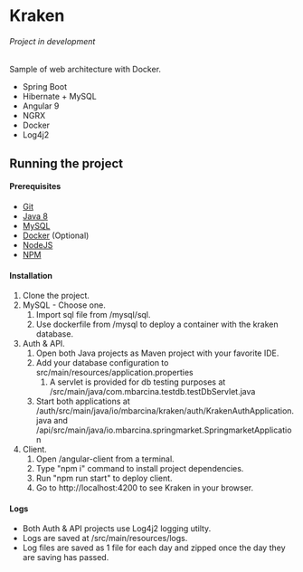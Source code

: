# Kraken

###### Project in development

Sample of web architecture with Docker.

- Spring Boot
- Hibernate + MySQL
- Angular 9
- NGRX
- Docker
- Log4j2

## Running the project

#### Prerequisites

- [Git](https://git-scm.com/)
- [Java 8](https://www.java.com/es/download/)
- [MySQL](https://www.mysql.com/)
- [Docker](https://www.docker.com/) (Optional)
- [NodeJS](https://nodejs.org/)
- [NPM](https://www.npmjs.com/)

#### Installation  
  
1. Clone the project.
1. MySQL - Choose one.
   1. Import sql file from /mysql/sql.
   1. Use dockerfile from /mysql to deploy a container with the kraken database.
1. Auth & API.
   1. Open both Java projects as Maven project with your favorite IDE.
   1. Add your database configuration to src/main/resources/application.properties
      1. A servlet is provided for db testing purposes at /src/main/java/com.mbarcina.testdb.testDbServlet.java
   1. Start both applications at /auth/src/main/java/io/mbarcina/kraken/auth/KrakenAuthApplication.java and /api/src/main/java/io.mbarcina.springmarket.SpringmarketApplication
1. Client.
   1. Open /angular-client from a terminal.
   1. Type "npm i" command to install project dependencies.
   1. Run "npm run start" to deploy client.
   1. Go to http://localhost:4200 to see Kraken in your browser.
   
#### Logs

- Both Auth & API projects use Log4j2 logging utilty.
- Logs are saved at /src/main/resources/logs.
- Log files are saved as 1 file for each day and zipped once the day they are saving has passed.
   

